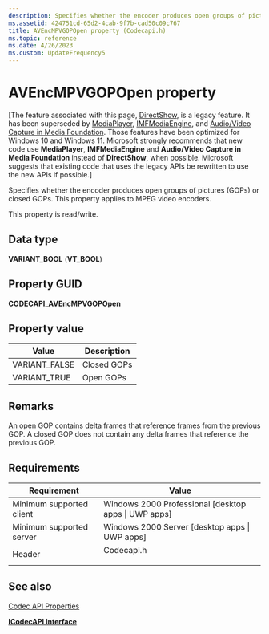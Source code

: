 ```yaml
---
description: Specifies whether the encoder produces open groups of pictures (GOPs) or closed GOPs. This property applies to MPEG video encoders.
ms.assetid: 424751cd-65d2-4cab-9f7b-cad50c09c767
title: AVEncMPVGOPOpen property (Codecapi.h)
ms.topic: reference
ms.date: 4/26/2023
ms.custom: UpdateFrequency5
---
```


# AVEncMPVGOPOpen property

\[The feature associated with this page, [DirectShow](/windows/win32/directshow/directshow), is a legacy feature. It has been superseded by [MediaPlayer](/uwp/api/Windows.Media.Playback.MediaPlayer), [IMFMediaEngine](/windows/win32/api/mfmediaengine/nn-mfmediaengine-imfmediaengine), and [Audio/Video Capture in Media Foundation](windows/win32/medfound/audio-video-capture-in-media-foundation). Those features have been optimized for Windows 10 and Windows 11. Microsoft strongly recommends that new code use **MediaPlayer**, **IMFMediaEngine** and **Audio/Video Capture in Media Foundation** instead of **DirectShow**, when possible. Microsoft suggests that existing code that uses the legacy APIs be rewritten to use the new APIs if possible.\]

Specifies whether the encoder produces open groups of pictures (GOPs) or closed GOPs. This property applies to MPEG video encoders.

This property is read/write.

## Data type

**VARIANT\_BOOL** (**VT\_BOOL**)

## Property GUID

**CODECAPI\_AVEncMPVGOPOpen**

## Property value



| Value          | Description |
|----------------|-------------|
| VARIANT\_FALSE | Closed GOPs |
| VARIANT\_TRUE  | Open GOPs   |



 

## Remarks

An open GOP contains delta frames that reference frames from the previous GOP. A closed GOP does not contain any delta frames that reference the previous GOP.

## Requirements



| Requirement | Value |
|-------------------------------------|---------------------------------------------------------------------------------------|
| Minimum supported client<br/> | Windows 2000 Professional \[desktop apps \| UWP apps\]<br/>                     |
| Minimum supported server<br/> | Windows 2000 Server \[desktop apps \| UWP apps\]<br/>                           |
| Header<br/>                   | <dl> <dt>Codecapi.h</dt> </dl> |



## See also

<dl> <dt>

[Codec API Properties](codec-api-properties.md)
</dt> <dt>

[**ICodecAPI Interface**](/windows/desktop/api/Strmif/nn-strmif-icodecapi)
</dt> </dl>

 

 




